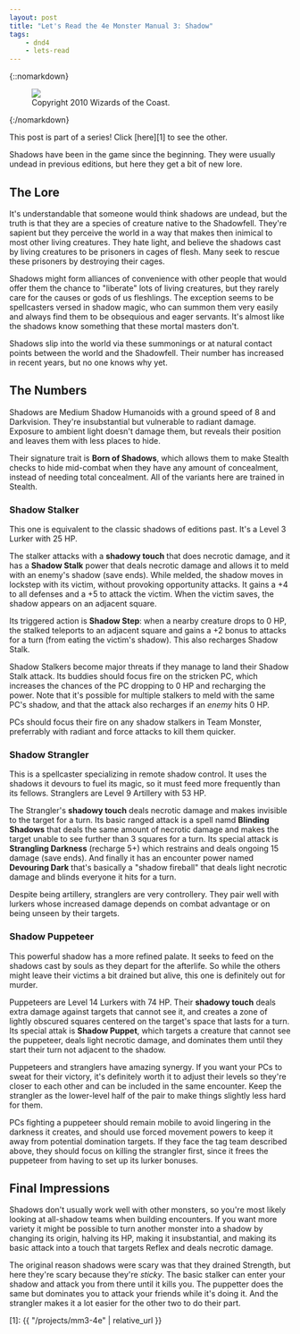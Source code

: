 ```yaml
---
layout: post
title: "Let's Read the 4e Monster Manual 3: Shadow"
tags:
    - dnd4
    - lets-read
---
```


{::nomarkdown}
<figure class="center">
  <img src="{{ "/assets/wir-mm3-4e-shadow.png" | absolute_url }}"/>
  <figcaption>
    Copyright 2010 Wizards of the Coast.
  </figcaption>
</figure>
{:/nomarkdown}

This post is part of a series! Click [here][1] to see the other.

Shadows have been in the game since the beginning. They were usually undead in
previous editions, but here they get a bit of new lore.

## The Lore

It's understandable that someone would think shadows are undead, but the truth
is that they are a species of creature native to the Shadowfell. They're
sapient but they perceive the world in a way that makes then inimical to most
other living creatures. They hate light, and believe the shadows cast by living
creatures to be prisoners in cages of flesh. Many seek to rescue these prisoners
by destroying their cages.

Shadows might form alliances of convenience with other people that would offer
them the chance to "liberate" lots of living creatures, but they rarely care for
the causes or gods of us fleshlings. The exception seems to be spellcasters
versed in shadow magic, who can summon them very easily and always find them to
be obsequious and eager servants. It's almost like the shadows know something
that these mortal masters don't.

Shadows slip into the world via these summonings or at natural contact points
between the world and the Shadowfell. Their number has increased in recent
years, but no one knows why yet.

## The Numbers

Shadows are Medium Shadow Humanoids with a ground speed of 8 and
Darkvision. They're insubstantial but vulnerable to radiant damage. Exposure to
ambient light doesn't damage them, but reveals their position and leaves them
with less places to hide.

Their signature trait is **Born of Shadows**, which allows them to make Stealth
checks to hide mid-combat when they have any amount of concealment, instead of
needing total concealment. All of the variants here are trained in Stealth.

### Shadow Stalker

This one is equivalent to the classic shadows of editions past. It's a Level 3
Lurker with 25 HP.

The stalker attacks with a **shadowy touch** that does necrotic damage, and it
has a **Shadow Stalk** power that deals necrotic damage and allows it to meld
with an enemy's shadow (save ends). While melded, the shadow moves in lockstep
with its victim, without provoking opportunity attacks. It gains a +4 to all
defenses and a +5 to attack the victim. When the victim saves, the shadow
appears on an adjacent square.

Its triggered action is **Shadow Step**: when a nearby creature drops to 0 HP,
the stalked teleports to an adjacent square and gains a +2 bonus to attacks for
a turn (from eating the victim's shadow). This also recharges Shadow Stalk.

Shadow Stalkers become major threats if they manage to land their Shadow Stalk
attack. Its buddies should focus fire on the stricken PC, which increases the
chances of the PC dropping to 0 HP and recharging the power. Note that it's
possible for multiple stalkers to meld with the same PC's shadow, and that the
attack also recharges if an _enemy_ hits 0 HP.

PCs should focus their fire on any shadow stalkers in Team Monster, preferrably
with radiant and force attacks to kill them quicker.

### Shadow Strangler

This is a spellcaster specializing in remote shadow control. It uses the shadows
it devours to fuel its magic, so it must feed more frequently than its
fellows. Stranglers are Level 9 Artillery with 53 HP.

The Strangler's **shadowy touch** deals necrotic damage and makes invisible to
the target for a turn. Its basic ranged attack is a spell namd **Blinding
Shadows** that deals the same amount of necrotic damage and makes the target
unable to see further than 3 squares for a turn. Its special attack is
**Strangling Darkness** (recharge 5+) which restrains and deals ongoing 15
damage (save ends). And finally it has an encounter power named **Devouring
Dark** that's basically a "shadow fireball" that deals light necrotic damage and
blinds everyone it hits for a turn.

Despite being artillery, stranglers are very controllery. They pair well with
lurkers whose increased damage depends on combat advantage or on being unseen by
their targets.

### Shadow Puppeteer

This powerful shadow has a more refined palate. It seeks to feed on the shadows
cast by souls as they depart for the afterlife. So while the others might leave
their victims a bit drained but alive, this one is definitely out for murder.

Puppeteers are Level 14 Lurkers with 74 HP. Their **shadowy touch** deals extra
damage against targets that cannot see it, and creates a zone of lightly
obscured squares centered on the target's space that lasts for a turn. Its
special attak is **Shadow Puppet**, which targets a creature that cannot see the
puppeteer, deals light necrotic damage, and dominates them until they start
their turn not adjacent to the shadow.

Puppeteers and stranglers have amazing synergy. If you want your PCs to sweat
for their victory, it's definitely worth it to adjust their levels so they're
closer to each other and can be included in the same encounter. Keep the
strangler as the lower-level half of the pair to make things slightly less hard
for them.

PCs fighting a puppeteer should remain mobile to avoid lingering in the darkness
it creates, and should use forced movement powers to keep it away from potential
domination targets. If they face the tag team described above, they should focus
on killing the strangler first, since it frees the puppeteer from having to set
up its lurker bonuses.

## Final Impressions

Shadows don't usually work well with other monsters, so you're most likely
looking at all-shadow teams when building encounters. If you want more variety
it might be possible to turn another monster into a shadow by changing its
origin, halving its HP, making it insubstantial, and making its basic attack
into a touch that targets Reflex and deals necrotic damage.

The original reason shadows were scary was that they drained Strength, but here
they're scary because they're _sticky_. The basic stalker can enter your shadow
and attack you from there until it kills you. The puppetter does the same but
dominates you to attack your friends while it's doing it. And the strangler
makes it a lot easier for the other two to do their part.

[1]: {{ "/projects/mm3-4e" | relative_url }}
